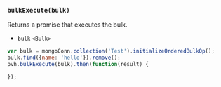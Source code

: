 ### ``bulkExecute(bulk)``
Returns a promise that executes the bulk.
- `bulk` `<Bulk>`

```js
var bulk = mongoConn.collection('Test').initializeOrderedBulkOp();
bulk.find({name: 'hello'}).remove();
pvh.bulkExecute(bulk).then(function(result) {

});
```